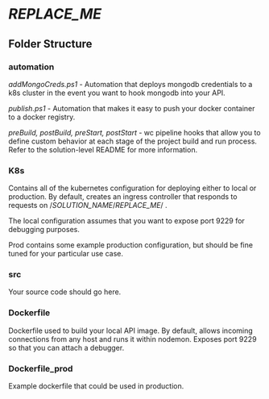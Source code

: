# _REPLACE_ME_ #

## Folder Structure ## 

### automation ###
*addMongoCreds.ps1* - Automation that deploys mongodb credentials to a k8s cluster in the event you want to hook mongodb into your API.

*publish.ps1* - Automation that makes it easy to push your docker container to a docker registry.

*preBuild, postBuild, preStart, postStart* - wc pipeline hooks that allow you to define custom behavior at each stage of the project build and run process.  Refer to the solution-level README for more information.

### K8s ###
Contains all of the kubernetes configuration for deploying either to local or production. By default, creates an ingress controller that responds to requests on /_SOLUTION_NAME_/_REPLACE_ME_/ .

The local configuration assumes that you want to expose port 9229 for debugging purposes.

Prod contains some example production configuration, but should be fine tuned for your particular use case.

### src ###
Your source code should go here.

### Dockerfile ###
Dockerfile used to build your local API image.  By default, allows incoming connections from any host and runs it within nodemon.  Exposes port 9229 so that you can attach a debugger.

### Dockerfile_prod ###
Example dockerfile that could be used in production.